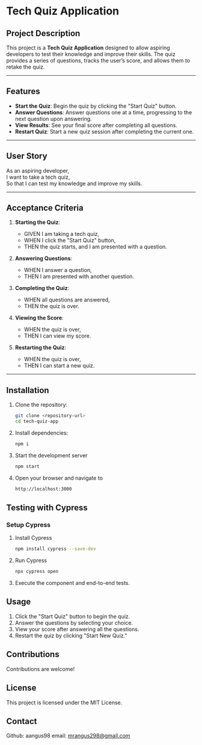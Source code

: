 # Tech Quiz Application

## Project Description
This project is a **Tech Quiz Application** designed to allow aspiring developers to test their knowledge and improve their skills. The quiz provides a series of questions, tracks the user’s score, and allows them to retake the quiz.

---

## Features
- **Start the Quiz**: Begin the quiz by clicking the "Start Quiz" button.
- **Answer Questions**: Answer questions one at a time, progressing to the next question upon answering.
- **View Results**: See your final score after completing all questions.
- **Restart Quiz**: Start a new quiz session after completing the current one.

---

## User Story
As an aspiring developer,  
I want to take a tech quiz,  
So that I can test my knowledge and improve my skills.

---

## Acceptance Criteria
1. **Starting the Quiz**:  
   - GIVEN I am taking a tech quiz,  
   - WHEN I click the "Start Quiz" button,  
   - THEN the quiz starts, and I am presented with a question.

2. **Answering Questions**:  
   - WHEN I answer a question,  
   - THEN I am presented with another question.

3. **Completing the Quiz**:  
   - WHEN all questions are answered,  
   - THEN the quiz is over.

4. **Viewing the Score**:  
   - WHEN the quiz is over,  
   - THEN I can view my score.

5. **Restarting the Quiz**:  
   - WHEN the quiz is over,  
   - THEN I can start a new quiz.

---

## Installation

1. Clone the repository:
   ```bash
   git clone <repository-url>
   cd tech-quiz-app
2. Install dependencies:
    ```bash
    npm i
3. Start the development server
    ```bash
    npm start
4. Open your browser and navigate to
    ```bash
    http://localhost:3000
    ```
## Testing with Cypress

### Setup Cypress
1. Install Cypress
    ```bash
    npm install cypress --save-dev
2. Run Cypress
    ```bash
    npx cypress open
3. Execute the component and end-to-end tests.

## Usage
1. Click the "Start Quiz" button to begin the quiz.
2. Answer the questions by selecting your choice.
3. View your score after answering all the questions.
4. Restart the quiz by clicking "Start New Quiz."

## Contributions
Contributions are welcome!

## License
This project is licensed under the MIT License.

## Contact
Github: aangus98
email: mrangus298@gmail.com